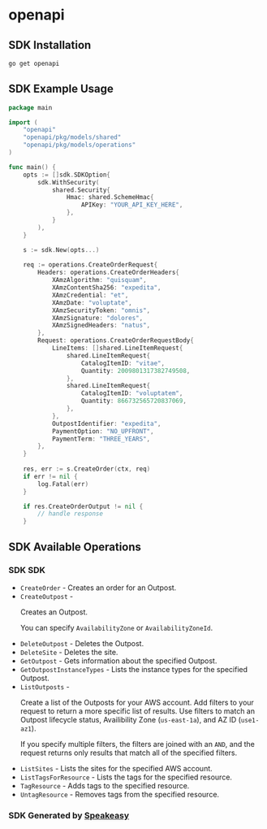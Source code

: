 # openapi

<!-- Start SDK Installation -->
## SDK Installation

```bash
go get openapi
```
<!-- End SDK Installation -->

## SDK Example Usage
<!-- Start SDK Example Usage -->
```go
package main

import (
    "openapi"
    "openapi/pkg/models/shared"
    "openapi/pkg/models/operations"
)

func main() {
    opts := []sdk.SDKOption{
        sdk.WithSecurity(
            shared.Security{
                Hmac: shared.SchemeHmac{
                    APIKey: "YOUR_API_KEY_HERE",
                },
            }
        ),
    }

    s := sdk.New(opts...)
    
    req := operations.CreateOrderRequest{
        Headers: operations.CreateOrderHeaders{
            XAmzAlgorithm: "quisquam",
            XAmzContentSha256: "expedita",
            XAmzCredential: "et",
            XAmzDate: "voluptate",
            XAmzSecurityToken: "omnis",
            XAmzSignature: "dolores",
            XAmzSignedHeaders: "natus",
        },
        Request: operations.CreateOrderRequestBody{
            LineItems: []shared.LineItemRequest{
                shared.LineItemRequest{
                    CatalogItemID: "vitae",
                    Quantity: 2009801317382749508,
                },
                shared.LineItemRequest{
                    CatalogItemID: "voluptatem",
                    Quantity: 866732565720837069,
                },
            },
            OutpostIdentifier: "expedita",
            PaymentOption: "NO_UPFRONT",
            PaymentTerm: "THREE_YEARS",
        },
    }
    
    res, err := s.CreateOrder(ctx, req)
    if err != nil {
        log.Fatal(err)
    }

    if res.CreateOrderOutput != nil {
        // handle response
    }
```
<!-- End SDK Example Usage -->

<!-- Start SDK Available Operations -->
## SDK Available Operations

### SDK SDK

* `CreateOrder` - Creates an order for an Outpost.
* `CreateOutpost` - <p>Creates an Outpost.</p> <p>You can specify <code>AvailabilityZone</code> or <code>AvailabilityZoneId</code>.</p>
* `DeleteOutpost` - Deletes the Outpost.
* `DeleteSite` - Deletes the site.
* `GetOutpost` - Gets information about the specified Outpost.
* `GetOutpostInstanceTypes` - Lists the instance types for the specified Outpost.
* `ListOutposts` - <p>Create a list of the Outposts for your AWS account. Add filters to your request to return a more specific list of results. Use filters to match an Outpost lifecycle status, Availibility Zone (<code>us-east-1a</code>), and AZ ID (<code>use1-az1</code>). </p> <p>If you specify multiple filters, the filters are joined with an <code>AND</code>, and the request returns only results that match all of the specified filters.</p>
* `ListSites` - Lists the sites for the specified AWS account.
* `ListTagsForResource` - Lists the tags for the specified resource.
* `TagResource` - Adds tags to the specified resource.
* `UntagResource` - Removes tags from the specified resource.

<!-- End SDK Available Operations -->

### SDK Generated by [Speakeasy](https://docs.speakeasyapi.dev/docs/using-speakeasy/client-sdks)
